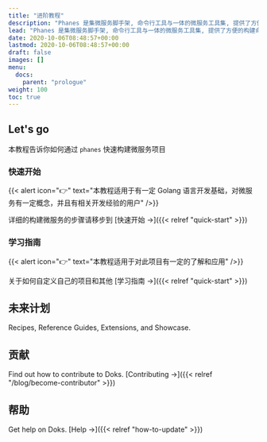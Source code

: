 ```yaml
---
title: "进阶教程"
description: "Phanes 是集微服务脚手架, 命令行工具与一体的微服务工具集, 提供了方便的构建命令和各种代码生成命令, 让你能够方便快速的构建微服务项目"
lead: "Phanes 是集微服务脚手架, 命令行工具与一体的微服务工具集, 提供了方便的构建命令和各种代码生成命令, 让你能够方便快速的构建微服务项目"
date: 2020-10-06T08:48:57+00:00
lastmod: 2020-10-06T08:48:57+00:00
draft: false
images: []
menu:
  docs:
    parent: "prologue"
weight: 100
toc: true
---
```


## Let's go

本教程告诉你如何通过 `phanes` 快速构建微服务项目

### 快速开始

{{< alert icon="👉" text="本教程适用于有一定 Golang 语言开发基础，对微服务有一定概念，并且有相关开发经验的用户" />}}

详细的构建微服务的步骤请移步到 [快速开始 →]({{< relref "quick-start" >}})

### 学习指南

{{< alert icon="👉" text="本教程适用于对此项目有一定的了解和应用" />}}

关于如何自定义自己的项目和其他 [学习指南 →]({{< relref "quick-start" >}})

## 未来计划

Recipes, Reference Guides, Extensions, and Showcase.


## 贡献

Find out how to contribute to Doks. [Contributing →]({{< relref "/blog/become-contributor" >}})

## 帮助

Get help on Doks. [Help →]({{< relref "how-to-update" >}})
